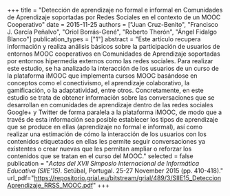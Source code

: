 +++
title = "Detección de aprendizaje no formal e informal en Comunidades de Aprendizaje soportadas por Redes Sociales en el contexto de un MOOC Cooperativo"
date = 2015-11-25
authors = ["Juan Cruz-Benito", "Francisco J. García Peñalvo", "Oriol Borrás-Gené", "Roberto Therón", "Ángel Fidalgo Blanco"]
publication_types = ["1"]
abstract = "Este artículo recupera información y realiza análisis básicos sobre la participación de usuarios de entornos MOOC cooperativos en Comunidades de Aprendizaje soportadas por entornos hipermedia externos como las redes sociales. Para realizar este estudio, se ha analizado la interacción de los usuarios de un curso de la plataforma iMOOC que implementa cursos MOOC basándose en conceptos como el conectivismo, el aprendizaje colaborativo, la gamificación, o la adaptatividad, entre otros. Concretamente, en este estudio se trata de obtener información sobre las conversaciones que se desarrollan en comunidades de aprendizaje dentro de las redes sociales Google+ y Twitter de forma paralela a la plataforma iMOOC, de modo que a través de esta información sea posible establecer los tipos de aprendizaje que se produce en ellas (aprendizaje no formal e informal), así como realizar una estimación de cómo la interacción de los usuarios con los contenidos etiquetados en ellas les permite seguir conversaciones ya existentes o crear nuevas que les permitan ampliar o reforzar los contenidos que se tratan en el curso del MOOC."
selected = false
publication = "*Actas del XVII Simposio Internacional de Informática Educativa (SIIE’15)*. Setúbal, Portugal. 25-27 November 2015 (pp. 410-418)."
url_pdf="https://repositorio.grial.eu/bitstream/grial/489/3/SIIE15_DeteccionAprendizaje_RRSS_MOOC.pdf"
+++
